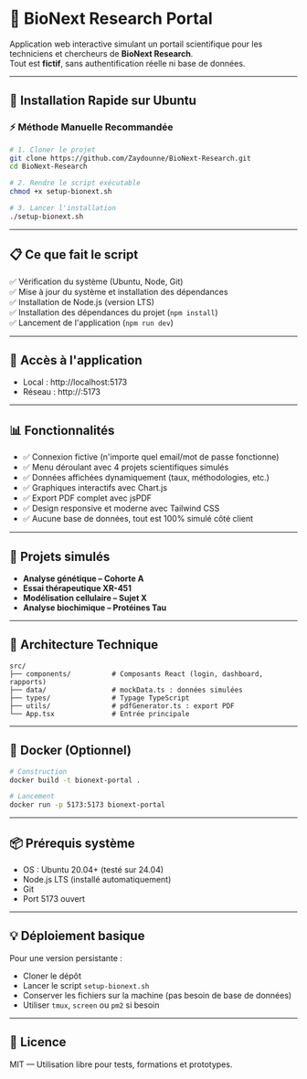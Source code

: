 # 🧪 BioNext Research Portal

Application web interactive simulant un portail scientifique pour les techniciens et chercheurs de **BioNext Research**.  
Tout est **fictif**, sans authentification réelle ni base de données.

---

## 🚀 Installation Rapide sur Ubuntu

### ⚡ Méthode Manuelle Recommandée

```bash
# 1. Cloner le projet
git clone https://github.com/Zaydounne/BioNext-Research.git
cd BioNext-Research

# 2. Rendre le script exécutable
chmod +x setup-bionext.sh

# 3. Lancer l'installation
./setup-bionext.sh
```

---

## 📋 Ce que fait le script

✅ Vérification du système (Ubuntu, Node, Git)  
✅ Mise à jour du système et installation des dépendances  
✅ Installation de Node.js (version LTS)  
✅ Installation des dépendances du projet (`npm install`)  
✅ Lancement de l'application (`npm run dev`)  

---

## 🎯 Accès à l'application

- Local : http://localhost:5173  
- Réseau : http://<votre-ip>:5173

---

## 📊 Fonctionnalités

- ✅ Connexion fictive (n'importe quel email/mot de passe fonctionne)
- ✅ Menu déroulant avec 4 projets scientifiques simulés
- ✅ Données affichées dynamiquement (taux, méthodologies, etc.)
- ✅ Graphiques interactifs avec Chart.js
- ✅ Export PDF complet avec jsPDF
- ✅ Design responsive et moderne avec Tailwind CSS
- ✅ Aucune base de données, tout est 100% simulé côté client

---

## 🧪 Projets simulés

- **Analyse génétique – Cohorte A**
- **Essai thérapeutique XR-451**
- **Modélisation cellulaire – Sujet X**
- **Analyse biochimique – Protéines Tau**

---

## 🧱 Architecture Technique

```
src/
├── components/          # Composants React (login, dashboard, rapports)
├── data/                # mockData.ts : données simulées
├── types/               # Typage TypeScript
├── utils/               # pdfGenerator.ts : export PDF
└── App.tsx              # Entrée principale
```

---

## 🐳 Docker (Optionnel)

```bash
# Construction
docker build -t bionext-portal .

# Lancement
docker run -p 5173:5173 bionext-portal
```

---

## 📦 Prérequis système

- OS : Ubuntu 20.04+ (testé sur 24.04)
- Node.js LTS (installé automatiquement)
- Git
- Port 5173 ouvert

---

## 💡 Déploiement basique

Pour une version persistante :

- Cloner le dépôt
- Lancer le script `setup-bionext.sh`
- Conserver les fichiers sur la machine (pas besoin de base de données)
- Utiliser `tmux`, `screen` ou `pm2` si besoin

---

## 📄 Licence

MIT — Utilisation libre pour tests, formations et prototypes.
